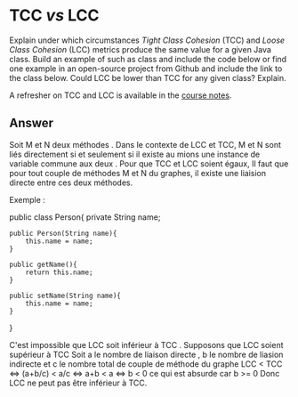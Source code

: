 # TCC *vs* LCC

Explain under which circumstances *Tight Class Cohesion* (TCC) and *Loose Class Cohesion* (LCC) metrics produce the same value for a given Java class. Build an example of such as class and include the code below or find one example in an open-source project from Github and include the link to the class below. Could LCC be lower than TCC for any given class? Explain.

A refresher on TCC and LCC is available in the [course notes](https://oscarlvp.github.io/vandv-classes/#cohesion-graph).

## Answer

Soit M et N deux méthodes .
Dans le contexte de LCC et TCC, M et N sont liés directement si et seulement si il existe au mions une instance de variable commune aux deux . 
Pour que TCC et LCC soient égaux, Il faut que pour tout couple de méthodes M et N du graphes, il existe une liaision directe entre ces deux méthodes.

Exemple :

public class Person{
    private String name;

    public Person(String name){
        this.name = name;
    }

    public getName(){
        return this.name;
    }

    public setName(String name){
        this.name = name;
    }
}


C'est impossible que LCC soit inférieur à TCC .
Supposons que LCC soient supérieur à TCC
Soit a le nombre de liaison directe , b le nombre de liasion indirecte et c le nombre total de couple de méthode du graphe
LCC < TCC <=> (a+b/c)  < a/c <=> a+b < a <=> b < 0 ce qui est absurde car b >= 0 
Donc LCC ne peut pas être inférieur à TCC.